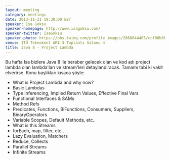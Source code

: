```yaml
---
layout: meeting
category: meetings
date: 2013-11-21 19:30:00 EET
speaker: Isa Goksu
speaker-homepage: http://www.isagoksu.com/
speaker-twitter: IsaGoksu
speaker-photo: https://pbs.twimg.com/profile_images/2668644405/ccf08b0b99b9a6614f318767522e98c7.png
venue: ITÜ Teknokent ARI-3 Toplantı Salonu 4
title: Java 8 - Project Lambda
---
```


Bu hafta Isa bizlere Java 8 ile beraber gelecek olan ve kod adı project lambda olan lambda'ları ve stream'leri detaylandıracak. Tamamı tabi ki vakit elverirse. Konu başlıkları kısaca şöyle:

* What is Project Lambda and why now?
* Basic Lambdas
* Type Inferencing, Implied Return Values, Effective Final Vars
* Functional Interfaces & SAMs
* Method Refs
* Predicates, Functions, BiFunctions, Consumers, Suppliers, BinaryOperators
* Variable Scopes, Default Methods, etc..
* What is this Streams
* forEach, map, filter, etc..
* Lazy Evaluation, Matchers
* Reduce, Collects
* Parallel Streams
* Infinite Streams


